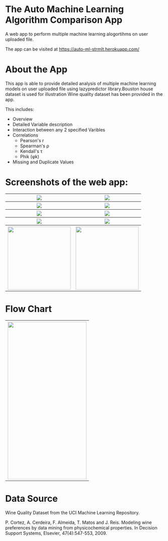 # The Auto Machine Learning Algorithm Comparison App
A web app to perform multiple machine learning alogortihms on user uploaded file.

The app can be visited at https://auto-ml-strmlt.herokuapp.com/

# About the App
This app is able to provide detailed analysis of multiple machine learning models on user uploaded file using lazypredictor library.Bouston house dataset is used for illustration Wine quality dataset has been provided in the app.

This includes:
- Overview
- Detailed Variable description
- Interaction between any 2 specified Varibles
- Correlations
  - Pearson's r
  - Spearman's ρ
  - Kendall's τ
  - Phik (φk)
- Missing and Duplicate Values

# Screenshots of the web app:

<table style="width:100%">
  <tr>
    <th><img src="img/ss1.png" /></th>
    <th><img src="img/ss2.png" /></th>
  </tr>
  <tr>
    <th><img src="img/ss3.png" /></th>
    <th><img src="img/ss4.png" /></th>
  </tr>
  <tr>
    <th><img src="img/ss5.png" /></th>
    <th><img src="img/ss6.png" /></th>
  </tr>
  <tr>
    <th><img src="img/ss7.png" /></th>
    <th><img src="img/ss8.png" /></th>
  </tr>
  <tr>
    <th><img src="img/ss9.png" width=200/></th>
    <th><img src="img/ss10.png" width=200/></th>
  </tr>
 </table>
 
 
 # Flow Chart
 
 <table style="width:100%" align="center">
  <tr>
    <th><img src="img/flow.png"height=500 width=250/></th>
  </tr>
 </table>

#  Data Source

Wine Quality Dataset from the UCI Machine Learning Repository.

P. Cortez, A. Cerdeira, F. Almeida, T. Matos and J. Reis.
Modeling wine preferences by data mining from physicochemical properties. In Decision Support Systems, Elsevier, 47(4):547-553, 2009.
 